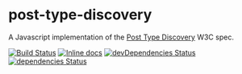 # post-type-discovery

A Javascript implementation of the [Post Type Discovery](https://www.w3.org/TR/post-type-discovery/) W3C spec.

[![Build Status](https://travis-ci.org/twozeroone/post-type-discovery.svg?branch=master)](https://travis-ci.org/twozeroone/post-type-discovery) [![Inline docs](http://inch-ci.org/github/twozeroone/post-type-discovery.svg?branch=master)](http://inch-ci.org/github/twozeroone/post-type-discovery) [![devDependencies Status](https://david-dm.org/twozeroone/post-type-discovery/dev-status.svg)](https://david-dm.org/twozeroone/post-type-discovery?type=dev) [![dependencies Status](https://david-dm.org/twozeroone/post-type-discovery/status.svg)](https://david-dm.org/twozeroone/post-type-discovery)
